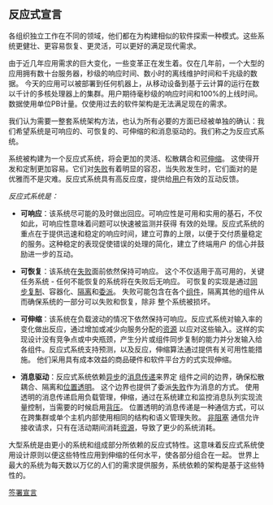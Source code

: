 反应式宣言
----------------------

各组织独立工作在不同的领域，他们都在为构建相似的软件探索一种模式。这些系统更健壮、更容易恢复、更灵活，可以更好的满足现代需求。

由于近几年应用需求的巨大变化，一些变革正在发生着。仅在几年前，一个大型的应用拥有数十台服务器，秒级的响应时间、数小时的离线维护时间和千兆级的数据。 
今天的应用可以被部署到任何机器上，从移动设备到基于云计算的运行在数以千计的多核处理器上的集群。用户期待毫秒级的响应时间和100%的上线时间。
数据使用单位PB计量。仅使用过去的软件架构是无法满足现在的需求。

我们认为需要一整套系统架构方法，也认为所有必要的方面已经被单独的确认：我们希望系统是可响应的、可恢复的、可伸缩的和消息驱动的。我们称之为反应式系统。

系统被构建为一个反应式系统，将会更加的灵活、松散耦合和[可伸缩](http://www.reactivemanifesto.org/glossary#Scalability)。
这使得开发和定制更加容易。它们对[失败](http://www.reactivemanifesto.org/glossary#Failure)有着明显的容忍，当失败发生时，它们面对的是
优雅而不是灾难。反应式系统具有高反应度，提供给[用户](http://www.reactivemanifesto.org/glossary#User)有效的互动反馈。

*反应式系统是：*

* <a name="Responsive"></a>**可响应**：该系统尽可能的及时做出回应。可响应性是可用和实用的基石，不仅如此，可响应性意味着问题可以快速被监测并获得
有效的处理。反应式系统的重点在于提供迅速和稳定的响应时间，建立可靠的上限，以便于交付质量稳定的服务。这种稳定的表现促使错误的处理的简化，建立了终端用户
的信心并鼓励进一步的互动。

* <a name="Resilient"></a>**可恢复**：该系统在[失败](http://www.reactivemanifesto.org/glossary#Failure)面前依然保持可响应。
这个不仅适用于高可用的，关键任务系统 - 任何不能恢复的系统将在失败后无响应。
可恢复的实现是通过[同步复制](http://www.reactivemanifesto.org/glossary#Replication)、容器化、[隔离](http://www.reactivemanifesto.org/glossary#Isolation)和[委派](http://www.reactivemanifesto.org/glossary#Delegation)。
失败可能包含在各个[组件](http://www.reactivemanifesto.org/glossary#Component)，隔离其他的组件从而确保系统的一部分可以失败和恢复，除非
整个系统被损坏。

* <a name="Elastic"></a>**可伸缩**：该系统在负载波动的情况下依然保持可响应。反应式系统对输入率的变化做出反应，通过增加或减少向服务分配的[资源](http://www.reactivemanifesto.org/glossary#Resource)
 以应对这些输入。这样的实现设计没有竞争点或中央瓶颈，产生分片或组件同步复制的能力并分发输入给各组件。反应式系统支持预测，以及反应，伸缩算法通过提供有关可用性能措施。
 他们采用具有成本效益的商品硬件和软件平台方的式实现伸缩。
 
* <a name="Message-Driven"></a>**消息驱动**：反应式系统依赖[异步](http://www.reactivemanifesto.org/glossary#Asynchronous)的[消息传递](http://www.reactivemanifesto.org/glossary#Message-Driven)来界定
 组件之间的边界，确保松散耦合、隔离和[位置透明](http://www.reactivemanifesto.org/glossary#Location-Transparency)。
 这个边界也提供了委派[失败](http://www.reactivemanifesto.org/glossary#Failure)作为消息的方式。
 使用透明的消息传递启用负载管理，伸缩，通过在系统建立和监控消息队列实现流量控制，当需要的时候启用[背压](http://www.reactivemanifesto.org/glossary#Back-Pressure)。
 位置透明的消息传递是一种通信方式，可以在跨集群或单个主机内部使用相同的结构和语义管理失败。
[非阻塞](http://www.reactivemanifesto.org/glossary#Non-Blocking) 通信允许接收请求，只有在活动期间消耗[资源](http://www.reactivemanifesto.org/glossary#Resource)，导致了更少的系统消耗。
 
大型系统是由更小的系统和组成部分所依赖的反应式特性。这意味着反应式系统使用设计原则以便这些特性应用到伸缩的任何水平，使各部分组合在一起。
世界上最大的系统为每天数以万亿的人们的需求提供服务，系统依赖的架构是基于这些特性的。

[签署宣言](http://www.reactivemanifesto.org/#sign-button)
